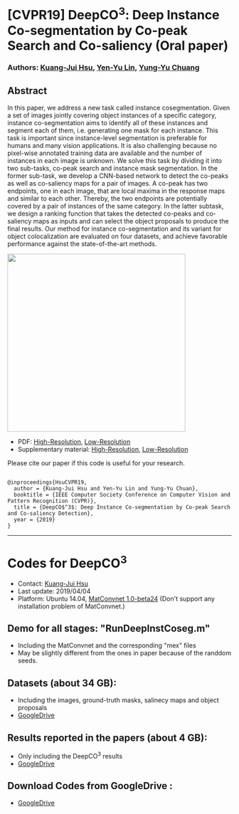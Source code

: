 # [CVPR19] DeepCO<sup>3</sup>: Deep Instance Co-segmentation by Co-peak Search and Co-saliency (Oral paper)
### Authors: [Kuang-Jui Hsu](https://www.citi.sinica.edu.tw/pages/kjhsu/), [Yen-Yu Lin](https://www.citi.sinica.edu.tw/pages/yylin/index_en.html), [Yung-Yu Chuang](https://www.csie.ntu.edu.tw/~cyy/)

## Abstract
In this paper, we address a new task called instance cosegmentation. Given a set of images jointly covering object instances of a specific category, instance co-segmentation aims to identify all of these instances and segment each of them, i.e. generating one mask for each instance. This task is important since instance-level segmentation is preferable for humans and many vision applications. It is also challenging because no pixel-wise annotated training data are available and the number of instances in each image is unknown. We solve this task by dividing it into two sub-tasks, co-peak search and instance mask segmentation. In the former sub-task, we develop a CNN-based network to detect the co-peaks as well as co-saliency maps for a pair of images. A co-peak has two endpoints, one in each image, that are local maxima in the response maps and similar to each other. Thereby, the two endpoints are potentially covered by a pair of instances of the same category. In the latter subtask, we design a ranking function that takes the detected co-peaks and co-saliency maps as inputs and can select the object proposals to produce the final results. Our method for instance co-segmentation and its variant for object colocalization are evaluated on four datasets, and achieve favorable performance against the state-of-the-art methods.


<img src="https://github.com/KuangJuiHsu/DeepCO3/blob/master/Images/CVPR19.PNG" height="400"/>

+ PDF: [High-Resolution](http://cvlab.citi.sinica.edu.tw/images/paper/cvpr-hsu19.pdf), [Low-Resolution](http://cvlab.citi.sinica.edu.tw/images/paper/cvpr-hsu19-lowres.pdf)
+ Supplementary material: [High-Resolution](https://drive.google.com/file/d/1zNB1oydDUMQGLbZie1rJgvHTPjmDnYTC/view?usp=sharing), [Low-Resolution](https://drive.google.com/file/d/1aYR88gVmZHedZUK43M49MqZVWQ4z3A8F/view?usp=sharing)

<p>Please cite our paper if this code is useful for your research.</p>
<pre><code>
@inproceedings{HsuCVPR19,
  author = {Kuang-Jui Hsu and Yen-Yu Lin and Yung-Yu Chuan},
  booktitle = {IEEE Computer Society Conference on Computer Vision and Pattern Recognition (CVPR)},
  title = {DeepCO$^3$: Deep Instance Co-segmentation by Co-peak Search and Co-saliency Detection},
  year = {2019}
}
</code></pre>

---

# Codes for DeepCO<sup>3</sup>

- Contact: [Kuang-Jui Hsu](https://www.citi.sinica.edu.tw/pages/kjhsu/)
- Last update: 2019/04/04
- Platform: Ubuntu 14.04, [MatConvnet 1.0-beta24](http://www.vlfeat.org/matconvnet/) (Don't support any installation problem of MatConvnet.)


## Demo for all stages: "RunDeepInstCoseg.m"
- Including the MatConvnet and the corresponding "mex" files
- May be slightly different from the ones in paper because of the randdom seeds.

## Datasets (about 34 GB):
- Including the images, ground-truth masks, salinecy maps and object proposals
- [GoogleDrive](https://drive.google.com/file/d/1IDyC8NXQdOZEaji6GKQZbh9uZ5B2r_79/view?usp=sharing)

## Results reported in the papers (about 4 GB):
- Only including the DeepCO<sup>3</sup> results 
- [GoogleDrive](https://drive.google.com/file/d/1sMr11hbmc6w3GZAOKy5pbEZxyHBJtb8z/view?usp=sharing)

## Download Codes from GoogleDrive :
- [GoogleDrive](https://drive.google.com/file/d/1NnEVkrrrYyi5oNRKuIlQ6dkdupC5kHbB/view?usp=sharing)
